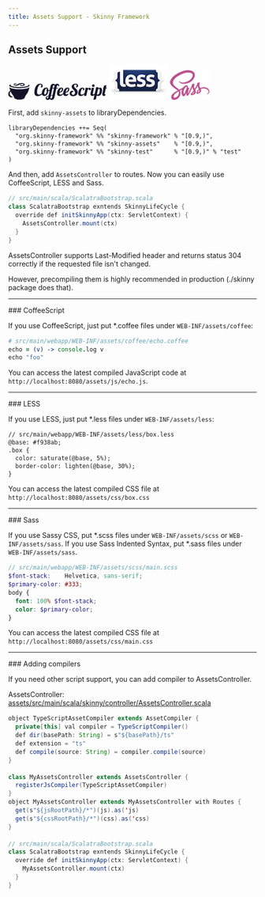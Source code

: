 ```yaml
---
title: Assets Support - Skinny Framework
---
```


## Assets Support

![CoffeeScript Logo](images/coffeescript.png)
![LESS Logo](images/less.png)
![Sass Logo](images/sass.png)

First, add `skinny-assets` to libraryDependencies.

```
libraryDependencies ++= Seq(
  "org.skinny-framework" %% "skinny-framework" % "[0.9,)",
  "org.skinny-framework" %% "skinny-assets"    % "[0.9,)",
  "org.skinny-framework" %% "skinny-test"      % "[0.9,)" % "test"
)
```

And then, add `AssetsController` to routes. Now you can easily use CoffeeScript, LESS and Sass.

```java
// src/main/scala/ScalatraBootstrap.scala
class ScalatraBootstrap exntends SkinnyLifeCycle {
  override def initSkinnyApp(ctx: ServletContext) {
    AssetsController.mount(ctx)
  }
}
```

AssetsController supports Last-Modified header and returns status 304 correctly if the requested file isn't changed.

However, precompiling them is highly recommended in production (./skinny package does that).

<hr/>
### CoffeeScript

If you use CoffeeScript, just put *.coffee files under `WEB-INF/assets/coffee`:

```coffeescript
# src/main/webapp/WEB-INF/assets/coffee/echo.coffee
echo = (v) -> console.log v
echo "foo"
```

You can access the latest compiled JavaScript code at `http://localhost:8080/assets/js/echo.js`.

<hr/>
### LESS

If you use LESS, just put *.less files under `WEB-INF/assets/less`:

```less
// src/main/webapp/WEB-INF/assets/less/box.less
@base: #f938ab;
.box {
  color: saturate(@base, 5%);
  border-color: lighten(@base, 30%);
}
```

You can access the latest compiled CSS file at `http://localhost:8080/assets/css/box.css`

<hr/>
### Sass

If you use Sassy CSS, put *.scss files under `WEB-INF/assets/scss` or `WEB-INF/assets/sass`. If you use Sass Indented Syntax, put *.sass files under `WEB-INF/assets/sass`.

```scss
// src/main/webapp/WEB-INF/assets/scss/main.scss
$font-stack:    Helvetica, sans-serif;
$primary-color: #333;
body {
  font: 100% $font-stack;
  color: $primary-color;
}
```

You can access the latest compiled CSS file at `http://localhost:8080/assets/css/main.css`


<hr/>
### Adding compilers

If you need other script support, you can add compiler to AssetsController.

AssetsController: [assets/src/main/scala/skinny/controller/AssetsController.scala](https://github.com/skinny-framework/skinny-framework/blob/master/assets/src/main/scala/skinny/controller/AssetsController.scala)

```java
object TypeScriptAssetCompiler extends AssetCompiler {
  private[this] val compiler = TypeScriptCompiler()
  def dir(basePath: String) = s"${basePath}/ts"
  def extension = "ts"
  def compile(source: String) = compiler.compile(source)
}

class MyAssetsController extends AssetsController {
  registerJsCompiler(TypeScriptAssetCompiler)
}
object MyAssetsController extends MyAssetsController with Routes {
  get(s"${jsRootPath}/*")(js).as('js)
  get(s"${cssRootPath}/*")(css).as('css)
}

// src/main/scala/ScalatraBootstrap.scala
class ScalatraBootstrap exntends SkinnyLifeCycle {
  override def initSkinnyApp(ctx: ServletContext) {
    MyAssetsController.mount(ctx)
  }
}
```


